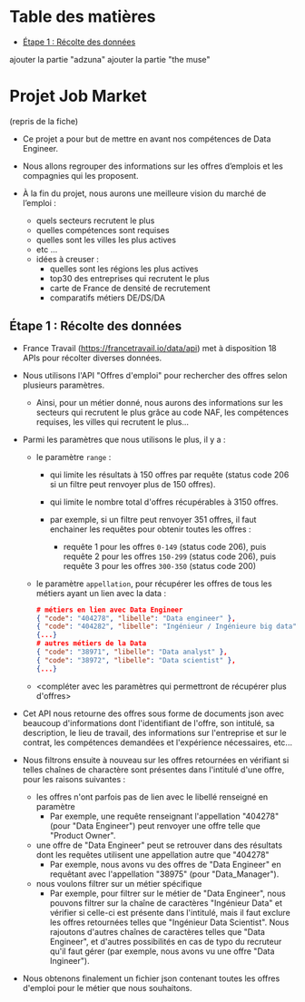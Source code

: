 # Table des matières

- [Étape 1 : Récolte des données](#étape-1--récolte-des-données)

ajouter la partie "adzuna"
ajouter la partie "the muse"

# Projet Job Market


(repris de la fiche)

- Ce projet a pour but de mettre en avant nos compétences de Data Engineer.

- Nous allons regrouper des informations sur les offres d’emplois et les compagnies qui les proposent.

- À la fin du projet, nous aurons une meilleure vision du marché de l’emploi :
  - quels secteurs recrutent le plus
  - quelles compétences sont requises
  - quelles sont les villes les plus actives
  - etc …
  - idées à creuser :
    - quelles sont les régions les plus actives
    - top30 des entreprises qui recrutent le plus
    - carte de France de densité de recrutement
    - comparatifs métiers DE/DS/DA



## Étape 1 : Récolte des données

- France Travail (https://francetravail.io/data/api) met à disposition 18 APIs pour récolter diverses données.
- Nous utilisons l'API "Offres d'emploi" pour rechercher des offres selon plusieurs paramètres.
  - Ainsi, pour un métier donné, nous aurons des informations sur les secteurs qui recrutent le plus grâce au code NAF, les compétences requises, les villes qui recrutent le plus...

- Parmi les paramètres que nous utilisons le plus, il y a :

  - le paramètre `range` :
    - qui limite les résultats à 150 offres par requête (status code 206 si un filtre peut renvoyer plus de 150 offres).
    - qui limite le nombre total d'offres récupérables à 3150 offres.

    - par exemple, si un filtre peut renvoyer 351 offres, il faut enchainer les requêtes pour obtenir toutes les offres :
      - requête 1 pour les offres `0-149` (status code 206), puis requête 2 pour les offres `150-299` (status code 206), puis requête 3 pour les offres `300-350` (status code 200)

  - le paramètre `appellation`, pour récupérer les offres de tous les métiers ayant un lien avec la data :

    ```json
    # métiers en lien avec Data Engineer
    { "code": "404278", "libelle": "Data engineer" },
    { "code": "404282", "libelle": "Ingénieur / Ingénieure big data" },
    {...}
    # autres métiers de la Data
    { "code": "38971", "libelle": "Data analyst" },
    { "code": "38972", "libelle": "Data scientist" },
    {...}
    ```
  - <compléter avec les paramètres qui permettront de récupérer plus d'offres>

- Cet API nous retourne des offres sous forme de documents json avec beaucoup d'informations dont l'identifiant de l'offre, son intitulé, sa description, le lieu de travail, des informations sur l'entreprise et sur le contrat, les compétences demandées et l'expérience nécessaires, etc...

- Nous filtrons ensuite à nouveau sur les offres retournées en vérifiant si telles chaînes de charactère sont présentes dans l'intitulé d'une offre, pour les raisons suivantes :
  - les offres n'ont parfois pas de lien avec le libellé renseigné en paramètre
    - Par exemple, une requête renseignant l'appellation "404278" (pour "Data Engineer") peut renvoyer une offre telle que "Product Owner".
  - une offre de "Data Engineer" peut se retrouver dans des résultats dont les requêtes utilisent une appellation autre que "404278"
    - Par exemple, nous avons vu des offres de "Data Engineer" en requêtant avec l'appellation "38975" (pour "Data_Manager").
  - nous voulons filtrer sur un métier spécifique
    - Par exemple, pour filtrer sur le métier de "Data Engineer", nous pouvons filtrer sur la chaîne de caractères "Ingénieur Data" et vérifier si celle-ci est présente dans l'intitulé, mais il faut exclure les offres retournées telles que "Ingénieur Data Scientist". Nous rajoutons d'autres chaînes de caractères telles que "Data Engineer", et d'autres possibilités en cas de typo du recruteur qu'il faut gérer (par exemple, nous avons vu une offre "Data Ingineer").

- Nous obtenons finalement un fichier json contenant toutes les offres d'emploi pour le métier que nous souhaitons.